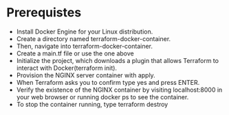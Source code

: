 # Prerequistes
* Install Docker Engine for your Linux distribution.   
* Create a directory named terraform-docker-container.
* Then, navigate into  terraform-docker-container.
* Create a main.tf file or use the one above
* Initialize the project, which downloads a plugin that allows Terraform to  interact with Docker(terraform init).
* Provision the NGINX server container with apply. 
* When Terraform asks you to confirm type yes and press ENTER.
* Verify the existence of the NGINX container by visiting localhost:8000 in your web browser or running docker ps to see the container.
* To stop the container running, type terraform destroy
